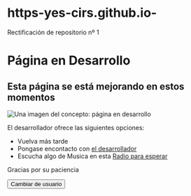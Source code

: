 # https-yes-cirs.github.io-
Rectificación de repositorio nº 1   
<!doctype html>
<html>
  <head>
    <meta charset="utf-8" />
    <title>Mi página de prueba</title>
       <link
  href="https://fonts.googleapis.com/css2?family=Roboto"
  rel="stylesheet"
  type="text/css" />
       <link href="styles/style.css" rel="stylesheet" type="text/css" />
  </head>
  <body>
    <h1>Página en Desarrollo</h1>
    <h2>Esta página se está mejorando en estos momentos</h2>
    <img src="images/diseño-y-desarrollo-de-sitios-web.jpg" alt="Una imagen del concepto: página en desarrollo" />
    <p>El desarrollador ofrece las siguientes opciones:</p>
    <ul>
     <li>Vuelva más tarde</li>
     <li>Pongase encontacto con 
         <a href="https://outlook.live.com/owa/">
             el desarrollador</a>
     </li>
     <li>Escucha algo de Musica en esta 
         <a href="https://www.youtube.com/watch?v=jfKfPfyJRdk">
             Radio para esperar</a>
     </li>
    </ul>
    <p>Gracias por su paciencia</p>
    <button>Cambiar de usuario</button>
    <script src="scripts/main.js"></script>
  </body>
</html>
